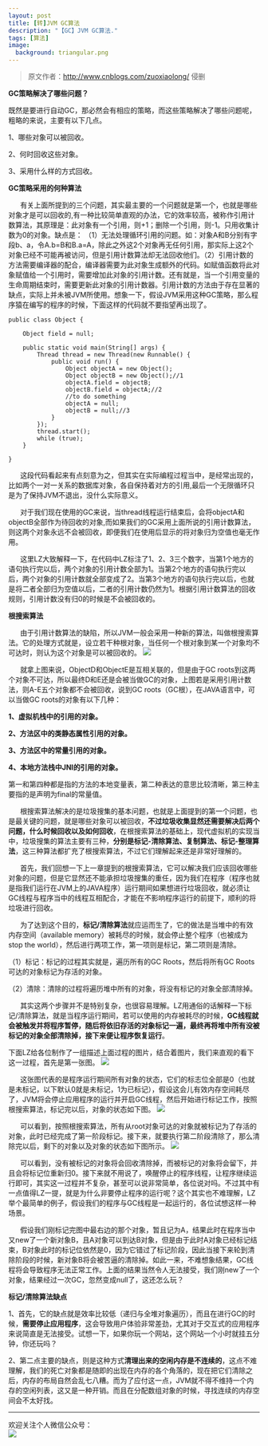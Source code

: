 ```yaml
---
layout: post
title: [转]JVM GC算法
description: "【GC】JVM GC算法."
tags: [算法]
image:
  background: triangular.png
---
```




> 原文作者：http://www.cnblogs.com/zuoxiaolong/      侵删

**GC策略解决了哪些问题？**

既然是要进行自动GC，那必然会有相应的策略，而这些策略解决了哪些问题呢，粗略的来说，主要有以下几点。

1、哪些对象可以被回收。

2、何时回收这些对象。

3、采用什么样的方式回收。

**GC策略采用的何种算法**

&nbsp;&nbsp;&nbsp;&nbsp;&nbsp;&nbsp;有关上面所提到的三个问题，其实最主要的一个问题就是第一个，也就是哪些对象才是可以回收的,有一种比较简单直观的办法，它的效率较高，被称作引用计数算法，其原理是：此对象有一个引用，则+1；删除一个引用，则-1。只用收集计数为0的对象。缺点是： （1）无法处理循环引用的问题。如：对象A和B分别有字段b、a，令A.b=B和B.a=A，除此之外这2个对象再无任何引用，那实际上这2个对象已经不可能再被访问，但是引用计数算法却无法回收他们。（2）引用计数的方法需要编译器的配合，编译器需要为此对象生成额外的代码。如赋值函数将此对象赋值给一个引用时，需要增加此对象的引用计数。还有就是，当一个引用变量的生命周期结束时，需要更新此对象的引用计数器。引用计数的方法由于存在显著的缺点，实际上并未被JVM所使用。想象一下，假设JVM采用这种GC策略，那么程序猿在编写的程序的时候，下面这样的代码就不要指望再出现了。

```
public class Object {

    Object field = null;
    
    public static void main(String[] args) {
        Thread thread = new Thread(new Runnable() {
            public void run() {
                Object objectA = new Object();
                Object objectB = new Object();//1
                objectA.field = objectB;
                objectB.field = objectA;//2
                //to do something
                objectA = null;
                objectB = null;//3
            }
        });
        thread.start();
        while (true);
    }
    
}
```

&nbsp;&nbsp;&nbsp;&nbsp;&nbsp;&nbsp;这段代码看起来有点刻意为之，但其实在实际编程过程当中，是经常出现的，比如两个一对一关系的数据库对象，各自保持着对方的引用,最后一个无限循环只是为了保持JVM不退出，没什么实际意义。

&nbsp;&nbsp;&nbsp;&nbsp;&nbsp;&nbsp;对于我们现在使用的GC来说，当thread线程运行结束后，会将objectA和objectB全部作为待回收的对象,而如果我们的GC采用上面所说的引用计数算法，则这两个对象永远不会被回收，即便我们在使用后显示的将对象归为空值也毫无作用。

&nbsp;&nbsp;&nbsp;&nbsp;&nbsp;&nbsp;这里LZ大致解释一下，在代码中LZ标注了1、2、3三个数字，当第1个地方的语句执行完以后，两个对象的引用计数全部为1。当第2个地方的语句执行完以后，两个对象的引用计数就全部变成了2。当第3个地方的语句执行完以后，也就是将二者全部归为空值以后，二者的引用计数仍然为1。根据引用计数算法的回收规则，引用计数没有归0的时候是不会被回收的。

**根搜索算法**

&nbsp;&nbsp;&nbsp;&nbsp;&nbsp;&nbsp;由于引用计数算法的缺陷，所以JVM一般会采用一种新的算法，叫做根搜索算法。它的处理方式就是，设立若干种根对象，当任何一个根对象到某一个对象均不可达时，则认为这个对象是可以被回收的。
![](/postimages/0943425N6-0.jpg)

&nbsp;&nbsp;&nbsp;&nbsp;&nbsp;&nbsp;就拿上图来说，ObjectD和ObjectE是互相关联的，但是由于GC roots到这两个对象不可达，所以最终D和E还是会被当做GC的对象，上图若是采用引用计数法，则A-E五个对象都不会被回收，说到GC roots（GC根），在JAVA语言中，可以当做GC roots的对象有以下几种：

**1、虚拟机栈中的引用的对象。**

**2、方法区中的类静态属性引用的对象。**

**3、方法区中的常量引用的对象。**

**4、本地方法栈中JNI的引用的对象。**

第一和第四种都是指的方法的本地变量表，第二种表达的意思比较清晰，第三种主要指的是声明为final的常量值。

&nbsp;&nbsp;&nbsp;&nbsp;&nbsp;&nbsp;根搜索算法解决的是垃圾搜集的基本问题，也就是上面提到的第一个问题，也是最关键的问题，就是哪些对象可以被回收，**不过垃圾收集显然还需要解决后两个问题，什么时候回收以及如何回收**，在根搜索算法的基础上，现代虚拟机的实现当中，垃圾搜集的算法主要有三种，**分别是标记-清除算法、复制算法、标记-整理算法**，这三种算法都扩充了根搜索算法，不过它们理解起来还是非常好理解的。

&nbsp;&nbsp;&nbsp;&nbsp;&nbsp;&nbsp;首先，我们回想一下上一章提到的根搜索算法，它可以解决我们应该回收哪些对象的问题，但是它显然还不能承担垃圾搜集的重任，因为我们在程序（程序也就是指我们运行在JVM上的JAVA程序）运行期间如果想进行垃圾回收，就必须让GC线程与程序当中的线程互相配合，才能在不影响程序运行的前提下，顺利的将垃圾进行回收。

&nbsp;&nbsp;&nbsp;&nbsp;&nbsp;&nbsp;为了达到这个目的，**标记/清除算法**就应运而生了，它的做法是当堆中的有效内存空间（available memory）被耗尽的时候，就会停止整个程序（也被成为stop the world），然后进行两项工作，第一项则是标记，第二项则是清除。

（1）标记：标记的过程其实就是，遍历所有的GC Roots，然后将所有GC Roots可达的对象标记为存活的对象。

（2）清除：清除的过程将遍历堆中所有的对象，将没有标记的对象全部清除掉。

&nbsp;&nbsp;&nbsp;&nbsp;&nbsp;&nbsp;其实这两个步骤并不是特别复杂，也很容易理解。LZ用通俗的话解释一下标记/清除算法，就是当程序运行期间，若可以使用的内存被耗尽的时候，**GC线程就会被触发并将程序暂停，随后将依旧存活的对象标记一遍，最终再将堆中所有没被标记的对象全部清除掉，接下来便让程序恢复运行**。

下面LZ给各位制作了一组描述上面过程的图片，结合着图片，我们来直观的看下这一过程，首先是第一张图。
![](/postimages/09462AW8-0.jpg)

&nbsp;&nbsp;&nbsp;&nbsp;&nbsp;&nbsp;这张图代表的是程序运行期间所有对象的状态，它们的标志位全部是0（也就是未标记，以下默认0就是未标记，1为已标记），假设这会儿有效内存空间耗尽了，JVM将会停止应用程序的运行并开启GC线程，然后开始进行标记工作，按照根搜索算法，标记完以后，对象的状态如下图。
![](/postimages/09462A344-1.jpg)

&nbsp;&nbsp;&nbsp;&nbsp;&nbsp;&nbsp;可以看到，按照根搜索算法，所有从root对象可达的对象就被标记为了存活的对象，此时已经完成了第一阶段标记。接下来，就要执行第二阶段清除了，那么清除完以后，剩下的对象以及对象的状态如下图所示。
![](/postimages/09462B628-2.jpg)

&nbsp;&nbsp;&nbsp;&nbsp;&nbsp;&nbsp;可以看到，没有被标记的对象将会回收清除掉，而被标记的对象将会留下，并且会将标记位重新归0。接下来就不用说了，唤醒停止的程序线程，让程序继续运行即可，其实这一过程并不复杂，甚至可以说非常简单，各位说对吗。不过其中有一点值得LZ一提，就是为什么非要停止程序的运行呢？这个其实也不难理解，LZ举个最简单的例子，假设我们的程序与GC线程是一起运行的，各位试想这样一种场景。

&nbsp;&nbsp;&nbsp;&nbsp;&nbsp;&nbsp;假设我们刚标记完图中最右边的那个对象，暂且记为A，结果此时在程序当中又new了一个新对象B，且A对象可以到达B对象，但是由于此时A对象已经标记结束，B对象此时的标记位依然是0，因为它错过了标记阶段，因此当接下来轮到清除阶段的时候，新对象B将会被苦逼的清除掉。如此一来，不难想象结果，GC线程将会导致程序无法正常工作。上面的结果当然令人无法接受，我们刚new了一个对象，结果经过一次GC，忽然变成null了，这还怎么玩？

**标记/清除算法缺点**

1、首先，它的缺点就是效率比较低（递归与全堆对象遍历），而且在进行GC的时候，**需要停止应用程序**，这会导致用户体验非常差劲，尤其对于交互式的应用程序来说简直是无法接受。试想一下，如果你玩一个网站，这个网站一个小时就挂五分钟，你还玩吗？

2、第二点主要的缺点，则是这种方式**清理出来的空闲内存是不连续的**，这点不难理解，我们的死亡对象都是随即的出现在内存的各个角落的，现在把它们清除之后，内存的布局自然会乱七八糟。而为了应付这一点，JVM就不得不维持一个内存的空闲列表，这又是一种开销。而且在分配数组对象的时候，寻找连续的内存空间会不太好找。



----------
欢迎关注个人微信公众号：<br/>
![](/images/weixin.jpg)